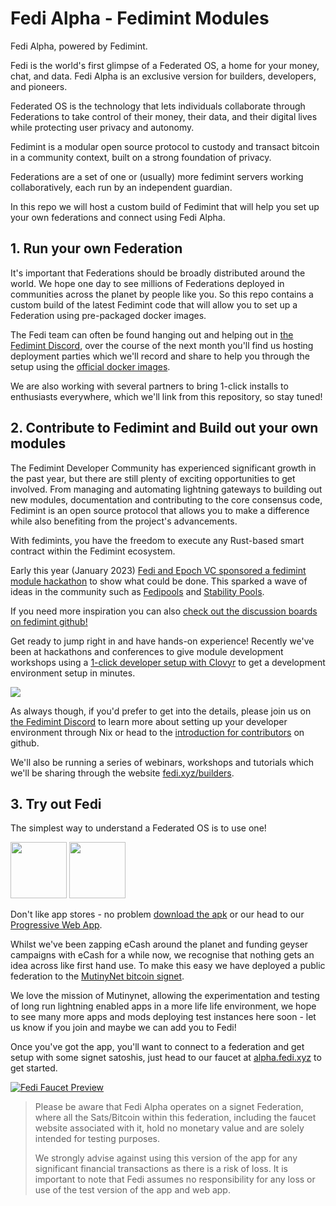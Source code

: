 # Fedi Alpha - Fedimint Modules

Fedi Alpha, powered by Fedimint.

Fedi is the world's first glimpse of a Federated OS, a home for your money, chat, and data. Fedi Alpha is an exclusive version for builders, developers, and pioneers. 

Federated OS is the technology that lets individuals collaborate through Federations to take control of their money, their data, and their digital lives while protecting user privacy and autonomy.

Fedimint is a modular open source protocol to custody and transact bitcoin in a community context, built on a strong foundation of privacy.

Federations are a set of one or (usually) more fedimint servers working collaboratively, each run by an independent guardian. 

In this repo we will host a custom build of Fedimint that will help you set up your own federations and connect using Fedi Alpha.

## 1. Run your own Federation

It's important that Federations should be broadly distributed around the world. We hope one day to see millions of Federations deployed in communities across the planet by people like you. So this repo contains a custom build of the latest Fedimint code that will allow you to set up a Federation using pre-packaged docker images.

The Fedi team can often be found hanging out and helping out in [the Fedimint Discord](https://discord.gg/Nz6jUj4q), over the course of the next month you'll find us hosting deployment parties which we'll record and share to help you through the setup using the [official docker images](https://hub.docker.com/u/fedimint).

We are also working with several partners to bring 1-click installs to enthusiasts everywhere, which we'll link from this repository, so stay tuned!

## 2. Contribute to Fedimint and Build out your own modules

The Fedimint Developer Community has experienced significant growth in the past year, but there are still plenty of exciting opportunities to get involved. From managing and automating lightning gateways to building out new modules, documentation and contributing to the core consensus code, Fedimint is an open source protocol that allows you to make a difference while also benefiting from the project's advancements.

With fedimints, you have the freedom to execute any Rust-based smart contract within the Fedimint ecosystem.

Early this year (January 2023) [Fedi and Epoch VC sponsored a fedimint module hackathon](https://www.fedi.xyz/blog/fedimint-hackaton-winners) to show what could be done. This sparked a wave of ideas in the community such as [Fedipools](https://www.discreetlog.com/fedipool/) and [Stability Pools](https://thebitcoinmanual.com/articles/fedimint-stability-pool/). 

If you need more inspiration you can also [check out the discussion boards on fedimint github!](https://github.com/fedimint/fedimint/discussions)

Get ready to jump right in and have hands-on experience! Recently we've been at hackathons and conferences to give module development workshops using a [1-click developer setup with Clovyr](https://clovyr.app/instant/code-fedimint) to get a development environment setup in minutes.

<a href="https://clovyr.app/instant/code-fedimint" target="_blank"><picture><img src="https://github.com/fedibtc/fedi-alpha/assets/42595944/910c9b4f-45f4-47f1-8a81-1c5e467ba109"></picture></a>


As always though, if you'd prefer to get into the details, please join us on [the Fedimint Discord](https://discord.gg/Nz6jUj4q) to learn more about setting up your developer environment through Nix or head to the [introduction for contributors](https://github.com/fedibtc/fedimint-fedi/blob/master/docs/contributing.md) on github.

We'll also be running a series of webinars, workshops and tutorials which we'll be sharing through the website [fedi.xyz/builders](https://fedi.xyz/builders).

## 3. Try out Fedi

The simplest way to understand a Federated OS is to use one!

<p float="left">
  <a href="https://testflight.apple.com/join/PcZriKrI" target="_blank"><picture><img src="https://github.com/fedibtc/fedi-alpha/assets/42595944/4d392f3e-e5e1-498a-a4e8-60d4c9d8a382" height="90"></picture></a>
  <a href="https://play.google.com/store/apps/details?id=com.fedi" target="_blank"><picture><img src="https://github.com/fedibtc/fedi-alpha/assets/42595944/8b2384ee-b0d3-4c79-a9e1-f355d08330d5" height="90"></picture></a>
</p>


Don't like app stores - no problem [download the apk](https://github.com/fedibtc/fedi-alpha/releases) or our head to our [Progressive Web App](https://app.fedi.xyz). 

Whilst we've been zapping eCash around the planet and funding geyser campaigns with eCash for a while now, we recognise that nothing gets an idea across like first hand use. To make this easy we have deployed a public federation to the [MutinyNet bitcoin signet](https://blog.mutinywallet.com/mutinynet/).

We love the mission of Mutinynet, allowing the experimentation and testing of long run lightning enabled apps in a more life life environment, we hope to see many more apps and mods deploying test instances here soon - let us know if you join and maybe we can add you to Fedi!

Once you've got the app, you'll want to connect to a federation and get setup with some signet satoshis, just head to our faucet at [alpha.fedi.xyz](https://alpha.fedi.xyz) to get started.

<a href="https://alpha.fedi.xyz" target="_blank"><picture>![Fedi Faucet Preview](https://github.com/fedibtc/fedi-alpha/assets/42595944/fcc6ad9d-f97b-46e3-8146-5e6f148953b3)</picture></a>

> Please be aware that Fedi Alpha operates on a signet Federation, where all the Sats/Bitcoin within this federation, including the faucet website associated with it, hold no monetary value and are solely intended for testing purposes.
>
> We strongly advise against using this version of the app for any significant financial transactions as there is a risk of loss. It is important to note that Fedi assumes no responsibility for any loss or use of the test version of the app and web app.
